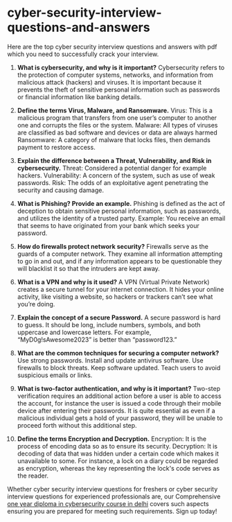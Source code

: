 # cyber-security-interview-questions-and-answers
Here are the top cyber security interview questions and answers with pdf which you need to successfully crack your interview. 

1. **What is cybersecurity, and why is it important?**
Cybersecurity refers to the protection of computer systems, networks, and information from malicious attack (hackers) and viruses. It is important because it prevents the theft of sensitive personal information such as passwords or financial information like banking details.

2. **Define the terms Virus, Malware, and Ransomware.**
Virus: This is a malicious program that transfers from one user’s computer to another one and corrupts the files or the system.
Malware: All types of viruses are classified as bad software and devices or data are always harmed
Ransomware: A category of malware that locks files, then demands payment to restore access.

3. **Explain the difference between a Threat, Vulnerability, and Risk in cybersecurity.**
Threat: Considered a potential danger for example hackers.
Vulnerability: A concern of the system, such as use of weak passwords.
Risk: The odds of an exploitative agent penetrating the security and causing damage.

4. **What is Phishing? Provide an example.**
Phishing is defined as the act of deception to obtain sensitive personal information, such as passwords, and utilizes the identity of a trusted party. Example: You receive an email that seems to have originated from your bank which seeks your password.

5. **How do firewalls protect network security?**
Firewalls serve as the guards of a computer network. They examine all information attempting to go in and out, and if any information appears to be questionable they will blacklist it so that the intruders are kept away.

6. **What is a VPN and why is it used?**
A VPN (Virtual Private Network) creates a secure tunnel for your internet connection. It hides your online activity, like visiting a website, so hackers or trackers can’t see what you’re doing.

7. **Explain the concept of a secure Password.**
A secure password is hard to guess. It should be long, include numbers, symbols, and both uppercase and lowercase letters. For example, “MyD0g!sAwesome2023” is better than “password123.”

8. **What are the common techniques for securing a computer network?**
Use strong passwords.
Install and update antivirus software.
Use firewalls to block threats.
Keep software updated.
Teach users to avoid suspicious emails or links.

9. **What is two-factor authentication, and why is it important?**
Two-step verification requires an additional action before a user is able to access the account, for instance the user is issued a code through their mobile device after entering their passwords. It is quite essential as even if a malicious individual gets a hold of your password, they will be unable to proceed forth without this additional step.

10. **Define the terms Encryption and Decryption.**
Encryption: It is the process of encoding data so as to ensure its security.
Decryption: It is decoding of data that was hidden under a certain code which makes it unavailable to some. For instance, a lock on a diary could be regarded as encryption, whereas the key representing the lock's code serves as the reader.

Whether cyber security interview questions for freshers​ or cyber security interview questions for experienced professionals are, our Comprehensive [one year diploma in cybersecurity course in delhi](https://www.craw.in/1-year-diploma-course-in-cyber-security-training-in-delhi/) covers such aspects ensuring you are prepared for meeting such requirements. Sign up today!
